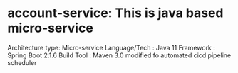 # account-service: This is java based micro-service
Architecture type: Micro-service
Language/Tech : Java 11
Framework : Spring Boot 2.1.6
Build Tool : Maven 3.0
modified fo automated cicd pipeline scheduler
